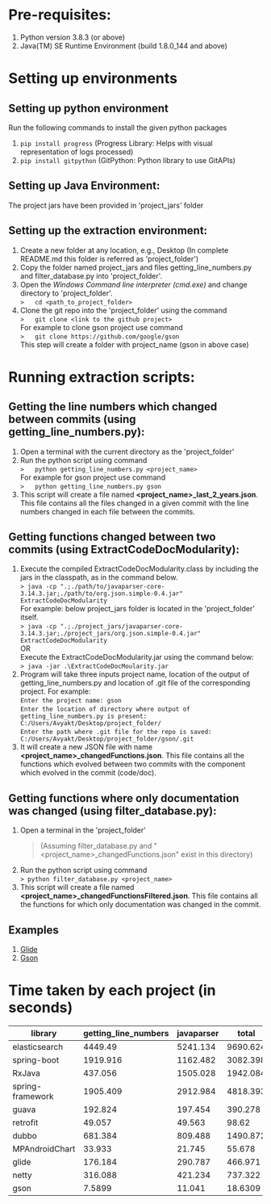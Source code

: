 # Pre-requisites:       
1.  Python version 3.8.3 (or above)       
2.  Java(TM) SE Runtime Environment (build 1.8.0_144 and above)        

# Setting up environments       

## Setting up python environment       
Run the following commands to install the given python packages       
1.  `pip install progress` (Progress Library: Helps with visual representation of logs processed)       
2.  `pip install gitpython` (GitPython: Python library to use GitAPIs)              

## Setting up Java Environment:       
The project jars have been provided in 'project_jars' folder       

## Setting up the extraction environment:       
1.  Create a new folder at any location, e.g., Desktop (In complete README.md this folder is referred as 'project_folder')       
2.  Copy the folder named project_jars and files getting_line_numbers.py and filter_database.py into 'project_folder'.
3.  Open the _Windows Command line interpreter (cmd.exe)_ and change directory to 'project_folder'.        
    `>   cd <path_to_project_folder>`        
4.  Clone the git repo into the 'project_folder' using the command       
    `>   git clone <link to the github project>`        
    For example to clone gson project use command       
    `>   git clone https://github.com/google/gson`       
    This step will create a folder with project_name (gson in above case)       

# Running extraction scripts:       

## Getting the line numbers which changed between commits (using getting_line_numbers.py):       
1.  Open a terminal with the current directory as the 'project_folder'       
2.  Run the python script using command       
    `>   python getting_line_numbers.py <project_name>`       
    For example for gson project use command           
    `>   python getting_line_numbers.py gson`        
3.  This script will create a file named **<project_name>_last_2_years.json**. This file contains all the files changed in a given commit with the line numbers changed in each file between the commits.

## Getting functions changed between two commits (using ExtractCodeDocModularity):       
1.  Execute the compiled ExtractCodeDocModularity.class by including the jars in the classpath, as in the command below.       
    `> java -cp ".;./path/to/javaparser-core-3.14.3.jar;./path/to/org.json.simple-0.4.jar" ExtractCodeDocModularity`         
    For example: below project_jars folder is located in the 'project_folder' itself.       
    `> java -cp ".;./project_jars/javaparser-core-3.14.3.jar;./project_jars/org.json.simple-0.4.jar" ExtractCodeDocModularity`       
    OR       
    Execute the ExtractCodeDocModularity.jar using the command below:       
    `> java -jar .\ExtractCodeDocMoularity.jar`       
2.  Program will take three inputs project name, location of the output of getting_line_numbers.py and location of .git file of the corresponding project. For example:        
    `Enter the project name: gson`                     
    `Enter the location of directory where output of getting_line_numbers.py is present: C:/Users/Avyakt/Desktop/project_folder/`             
    `Enter the path where .git file for the repo is saved: C:/Users/Avyakt/Desktop/project_folder/gson/.git`        
3.  It will create a new JSON file with name **<project_name>_changedFunctions.json**. This file contains all the functions which evolved between two commits with the component which evolved in the commit (code/doc).        

## Getting functions where only documentation was changed (using filter_database.py):       
1.  Open a terminal in the 'project_folder'        
    >(Assuming filter_database.py and "<project_name>_changedFunctions.json" exist in this directory)       
3.  Run the python script using command       
    `> python filter_database.py <project_name>`       
4.  This script will create a file named **<project_name>_changedFunctionsFiltered.json**. This file contains all the functions for which only documentation was changed in the commit.       

## Examples        
 1. [Glide](https://github.com/pag-iiitd/DocDependency/tree/master/scripts/RQ2_exmples/glide_examples)
 2. [Gson](https://github.com/pag-iiitd/DocDependency/tree/master/scripts/RQ2_exmples/gson_examples)

# Time taken by each project (in seconds)
|library  |getting_line_numbers|javaparser | total
|--|--|--|--
|elasticsearch|4449.49|5241.134|9690.624
|spring-boot|1919.916|1162.482|3082.398
|RxJava|437.056|1505.028|1942.084
|spring-framework|1905.409|2912.984|4818.393
|guava|192.824|197.454|390.278
|retrofit|49.057|49.563|98.62
|dubbo|681.384|809.488|1490.872
|MPAndroidChart|33.933|21.745|55.678
|glide|176.184|290.787|466.971
|netty|316.088|421.234|737.322
|gson|7.5899|11.041|18.6309
